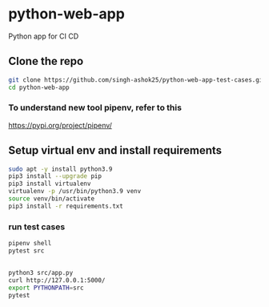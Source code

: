 # python-web-app
Python app for CI CD

## Clone the repo 
```sh
git clone https://github.com/singh-ashok25/python-web-app-test-cases.git
cd python-web-app
```

### To understand new tool pipenv, refer to this

https://pypi.org/project/pipenv/

## Setup virtual env and install requirements
```sh
sudo apt -y install python3.9
pip3 install --upgrade pip
pip3 install virtualenv
virtualenv -p /usr/bin/python3.9 venv
source venv/bin/activate
pip3 install -r requirements.txt
```

### run test cases
```sh
pipenv shell
pytest src

```

## 
```sh
python3 src/app.py 
curl http://127.0.0.1:5000/ 
export PYTHONPATH=src
pytest
```

